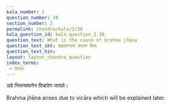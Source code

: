 ```yaml
---
kala_number: 2
question_number: 38
section_number: 2
permalink: chandra/kala/2/38
kala_question_id: kala_question_2.38
question_text: What is the cause of brahma jñāna
question_text_skt: ब्रह्मज्ञानस्य कारणं किम्
question_text_hin: 
layout: layout_chandra_question
index_terms:
 - विचारः
---
```


<!-- skt-start -->
अग्रे निरूप्यमानेन विचारेण जायते। 
<!-- skt-end -->

<!-- eng-start -->
Brahma jñāna arises due to vicāra which will be explained later.
<!-- eng-end -->

